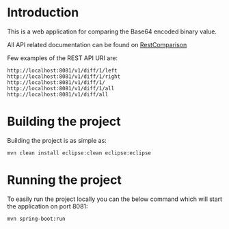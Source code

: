 # Introduction
This is a web application for comparing the Base64 encoded binary value.

All API related documentation can be found on [RestComparison](https://app.swaggerhub.com/apis/sasanksamudrala/RestComparison/v1)

Few examples of the REST API URI are:

	http://localhost:8081/v1/diff/1/left
	http://localhost:8081/v1/diff/1/right
	http://localhost:8081/v1/diff/1/
	http://localhost:8081/v1/diff/1/all
	http://localhost:8081/v1/diff/all

	
# Building the project
Building the project is as simple as:

    mvn clean install eclipse:clean eclipse:eclipse


# Running the project
To easily run the project locally you can the below command which will start the application on port 8081:
    
	mvn spring-boot:run

[markdown]: http://daringfireball.net/projects/markdown
